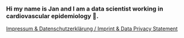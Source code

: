 ### Hi my name is Jan and I am a data scientist working in cardiovascular epidemiology 👋.


[Impressum & Datenschutzerklärung / Imprint & Data Privacy Statement](https://github.com/janbrederecke/Impresssum-Imprint-Datenschutz-Privacy-Statement)
